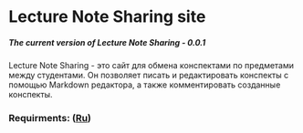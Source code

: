 # Lecture Note Sharing site
##### The current version of Lecture Note Sharing - 0.0.1
Lecture Note Sharing - это сайт для обмена конспектами по предметами между студентами. Он позволяет писать и редактировать конспекты с помощью Markdown редактора, а также комментировать созданные конспекты.
### Requirments: ([Ru](https://github.com/ArtemTereshkovich/LectureNoteSharing/blob/master/Documents/Requirements/Requirements.md))
